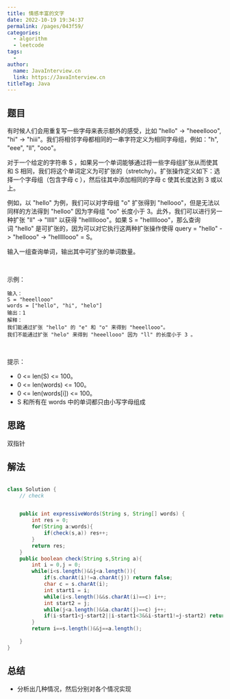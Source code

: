 ```yaml
---
title: 情感丰富的文字
date: 2022-10-19 19:34:37
permalink: /pages/043f59/
categories:
  - algorithm
  - leetcode
tags:
  - 
author: 
  name: JavaInterview.cn
  link: https://JavaInterview.cn
titleTag: Java
---
```



## 题目

有时候人们会用重复写一些字母来表示额外的感受，比如 "hello" -> "heeellooo", "hi" -> "hiii"。我们将相邻字母都相同的一串字符定义为相同字母组，例如："h", "eee", "ll", "ooo"。

对于一个给定的字符串 S ，如果另一个单词能够通过将一些字母组扩张从而使其和 S 相同，我们将这个单词定义为可扩张的（stretchy）。扩张操作定义如下：选择一个字母组（包含字母 c ），然后往其中添加相同的字母 c 使其长度达到 3 或以上。

例如，以 "hello" 为例，我们可以对字母组 "o" 扩张得到 "hellooo"，但是无法以同样的方法得到 "helloo" 因为字母组 "oo" 长度小于 3。此外，我们可以进行另一种扩张 "ll" -> "lllll" 以获得 "helllllooo"。如果 S = "helllllooo"，那么查询词 "hello" 是可扩张的，因为可以对它执行这两种扩张操作使得 query = "hello" -> "hellooo" -> "helllllooo" = S。

输入一组查询单词，输出其中可扩张的单词数量。

 

示例：

    输入： 
    S = "heeellooo"
    words = ["hello", "hi", "helo"]
    输出：1
    解释：
    我们能通过扩张 "hello" 的 "e" 和 "o" 来得到 "heeellooo"。
    我们不能通过扩张 "helo" 来得到 "heeellooo" 因为 "ll" 的长度小于 3 。
 

提示：

- 0 <= len(S) <= 100。
- 0 <= len(words) <= 100。
- 0 <= len(words[i]) <= 100。
- S 和所有在 words 中的单词都只由小写字母组成

## 思路

双指针

## 解法
```java

class Solution {
    // check


    public int expressiveWords(String s, String[] words) {
        int res = 0;
        for(String a:words){
            if(check(s,a)) res++;
        }
        return res;
    }
    public boolean check(String s,String a){
        int i = 0,j = 0;
        while(i<s.length()&&j<a.length()){
            if(s.charAt(i)!=a.charAt(j)) return false;
            char c = s.charAt(i);
            int start1 = i;
            while(i<s.length()&&s.charAt(i)==c) i++;
            int start2 = j;
            while(j<a.length()&&a.charAt(j)==c) j++;
            if(i-start1<j-start2||i-start1<3&&i-start1!=j-start2) return false;
        }
        return i==s.length()&&j==a.length();
    
    }
}
```

## 总结

- 分析出几种情况，然后分别对各个情况实现 
